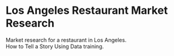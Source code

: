 # Los Angeles Restaurant Market Research
Market research for a restaurant in Los Angeles. <br>
How to Tell a Story Using Data training.
